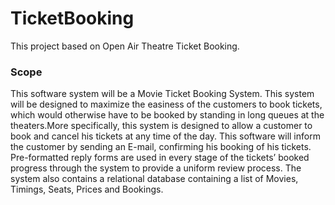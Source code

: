 # TicketBooking
This project based on Open Air Theatre Ticket Booking.

<h3>Scope</h3>
<p>This software system will be a Movie Ticket Booking System.
This system will be designed to maximize the easiness of the customers to book tickets, which would otherwise have to be booked
by standing in long queues at the theaters.More specifically, this
system is designed to allow a customer to book and cancel his
tickets at any time of the day. This software will inform the
customer by sending an E-mail, confirming his booking of his
tickets. Pre-formatted reply forms are used in every stage of the
tickets’ booked progress through the system to provide a uniform
review process. The system also contains a relational database
containing a list of Movies, Timings, Seats, Prices and Bookings.</p>

